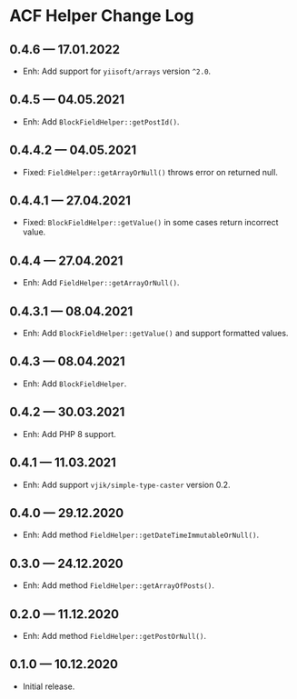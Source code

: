 # ACF Helper Change Log

## 0.4.6 — 17.01.2022

- Enh: Add support for `yiisoft/arrays` version `^2.0`.

## 0.4.5 — 04.05.2021

- Enh: Add `BlockFieldHelper::getPostId()`.

## 0.4.4.2 — 04.05.2021

- Fixed: `FieldHelper::getArrayOrNull()` throws error on returned null.

## 0.4.4.1 — 27.04.2021

- Fixed: `BlockFieldHelper::getValue()` in some cases return incorrect value.

## 0.4.4 — 27.04.2021

- Enh: Add `FieldHelper::getArrayOrNull()`.

## 0.4.3.1 — 08.04.2021

- Enh: Add `BlockFieldHelper::getValue()` and support formatted values.

## 0.4.3 — 08.04.2021

- Enh: Add `BlockFieldHelper`.

## 0.4.2 — 30.03.2021

- Enh: Add PHP 8 support.

## 0.4.1 — 11.03.2021

- Enh: Add support `vjik/simple-type-caster` version 0.2.

## 0.4.0 — 29.12.2020

- Enh: Add method `FieldHelper::getDateTimeImmutableOrNull()`.

## 0.3.0 — 24.12.2020

- Enh: Add method `FieldHelper::getArrayOfPosts()`.

## 0.2.0 — 11.12.2020

- Enh: Add method `FieldHelper::getPostOrNull()`.

## 0.1.0 — 10.12.2020

- Initial release.
